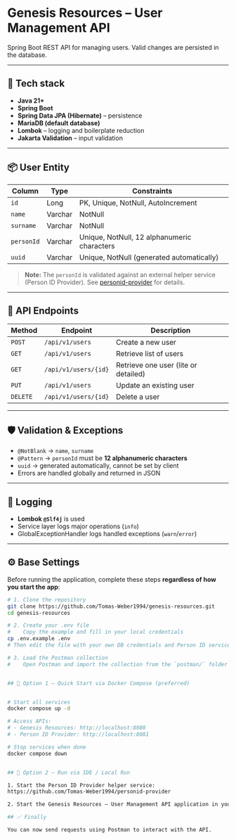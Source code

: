 # Genesis Resources – User Management API

Spring Boot REST API for managing users. 
Valid changes are persisted in the database.

---

## 🚀 Tech stack
- **Java 21+**
- **Spring Boot**
- **Spring Data JPA (Hibernate)** – persistence
- **MariaDB (default database)**
- **Lombok** – logging and boilerplate reduction
- **Jakarta Validation** – input validation

---

## 📦 User Entity

| Column    | Type     | Constraints                          |
|-----------|--------- |--------------------------------------|
| `id`      | Long     | PK, Unique, NotNull, AutoIncrement  |
| `name`    | Varchar  | NotNull                             |
| `surname` | Varchar  | NotNull                             |
| `personId`| Varchar  | Unique, NotNull, 12 alphanumeric characters |
| `uuid`    | Varchar  | Unique, NotNull (generated automatically) |

> **Note:** The `personId` is validated against an external helper service (Person ID Provider). See [personid-provider](https://github.com/Tomas-Weber1994/personid-provider) for details.

---

## 📑 API Endpoints

| Method   | Endpoint              | Description                     |
|----------|-----------------------|---------------------------------|
| `POST`   | `/api/v1/users`       | Create a new user               |
| `GET`    | `/api/v1/users`       | Retrieve list of users          |
| `GET`    | `/api/v1/users/{id}`  | Retrieve one user (lite or detailed) |
| `PUT`    | `/api/v1/users`       | Update an existing user         |
| `DELETE` | `/api/v1/users/{id}`  | Delete a user                   |

---

## 🛡️ Validation & Exceptions

- `@NotBlank` → `name`, `surname`
- `@Pattern` → `personId` must be **12 alphanumeric characters**
- `uuid` → generated automatically, cannot be set by client
- Errors are handled globally and returned in JSON

---

## 📝 Logging

- **Lombok `@Slf4j`** is used
- Service layer logs major operations (`info`)
- GlobalExceptionHandler logs handled exceptions (`warn`/`error`)

---

## ⚙️ Base Settings

Before running the application, complete these steps **regardless of how you start the app**:

```bash
# 1. Clone the repository
git clone https://github.com/Tomas-Weber1994/genesis-resources.git
cd genesis-resources

# 2. Create your .env file
#    Copy the example and fill in your local credentials
cp .env.example .env
# Then edit the file with your own DB credentials and Person ID service URL

# 3. Load the Postman collection
#    Open Postman and import the collection from the `postman/` folder


## 📌 Option 1 – Quick Start via Docker Compose (preferred)


# Start all services
docker compose up -d

# Access APIs:
# - Genesis Resources: http://localhost:8080
# - Person ID Provider: http://localhost:8081

# Stop services when done
docker compose down


## 📌 Option 2 – Run via IDE / Local Run

1. Start the Person ID Provider helper service:
https://github.com/Tomas-Weber1994/personid-provider

2. Start the Genesis Resources – User Management API application in your IDE (e.g., IntelliJ).

## ✅ Finally

You can now send requests using Postman to interact with the API.
